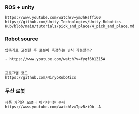 

### ROS + unity

```
https://www.youtube.com/watch?v=ymJhHsffi60
https://github.com/Unity-Technologies/Unity-Robotics-Hub/blob/main/tutorials/pick_and_place/4_pick_and_place.md

```




### Robot source

```
압축기로 고정한 후 로봇이 측정하는 방식 가능할까?

- https://www.youtube.com/watch?v=fyqf6b1Z15A


프로그램 코드
https://github.com/NiryoRobotics

```


### 두산 로봇

```
제품 가격은 모르나 아카데미는 존재
https://www.youtube.com/watch?v=TpvBziOb--A

```
